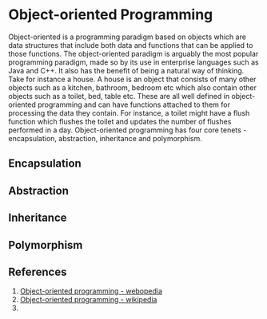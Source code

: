 # Object-oriented Programming

Object-oriented is a programming paradigm based on objects which are data structures that include both data and functions that can be applied to those functions. The object-oriented paradigm is arguably the most popular programming paradigm, made so by its use in enterprise languages such as Java and C++. It also has the benefit of being a natural way of thinking. Take for instance a house. A house is an object that consists of many other objects such as a kitchen, bathroom, bedroom etc which also contain other objects such as a toilet, bed, table etc. These are all well defined in object-oriented programming and can have functions attached to them for processing the data they contain. For instance, a toilet might have a flush function which flushes the toilet and updates the number of flushes performed in a day. Object-oriented programming has four core tenets - encapsulation, abstraction, inheritance and polymorphism.

## Encapsulation

## Abstraction

## Inheritance

## Polymorphism


## References

1. [Object-oriented programming - webopedia](https://www.webopedia.com/TERM/O/object_oriented_programming_OOP.html)
2. [Object-oriented programming - wikipedia](https://en.wikipedia.org/wiki/Object-oriented_programming)
3. 